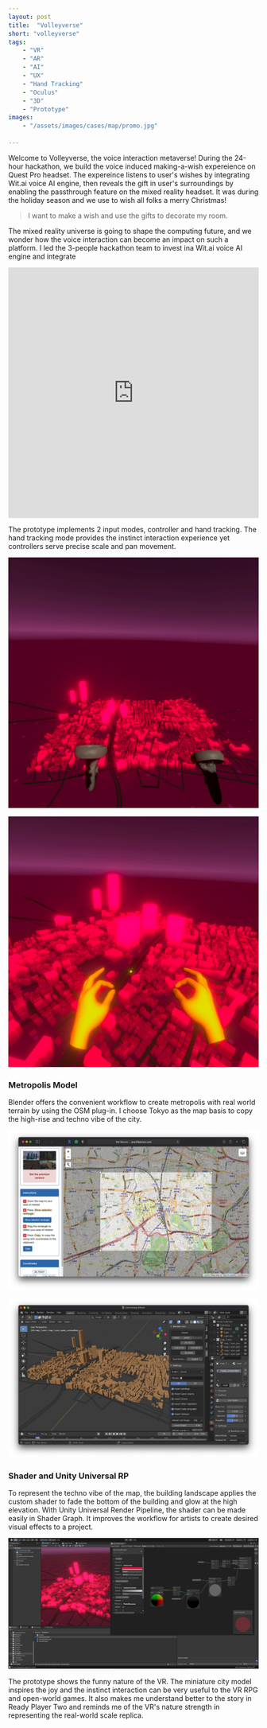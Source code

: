 ```yaml
---
layout: post
title:  "Volleyverse"
short: "volleyverse"
tags:
    - "VR"
    - "AR"
    - "AI"
    - "UX"
    - "Hand Tracking"
    - "Oculus"
    - "3D"
    - "Prototype"
images: 
    - "/assets/images/cases/map/promo.jpg"

---
```

<!--summary-->

Welcome to Volleyverse, the voice interaction metaverse! During the 24-hour hackathon, we build the voice induced making-a-wish expereience on Quest Pro headset. The expereince listens to user's wishes by integrating Wit.ai voice AI engine, then reveals the gift in user's surroundings by enabling the passthrough feature on the mixed reality headset. It was during the holiday season and we use to wish all folks a merry Christmas!

<!--more-->

> I want to make a wish and use the gifts to decorate my room.

The mixed reality universe is going to shape the computing future, and we wonder how the voice interaction can become an impact on such a platform. I led the 3-people hackathon team to invest ina Wit.ai voice AI engine and integrate 

<div style="padding:100% 0 0 0;position:relative;" class="video-embed"><iframe src="https://player.vimeo.com/video/504247535?color=c9ff23&title=0&byline=0&portrait=0" style="position:absolute;top:0;left:0;width:100%;height:100%;" frameborder="0" allow="autoplay; fullscreen; picture-in-picture" allowfullscreen></iframe></div><script src="https://player.vimeo.com/api/player.js"></script>

The prototype implements 2 input modes, controller and hand tracking. The hand tracking mode provides the instinct interaction experience yet controllers serve precise scale and pan movement.

![VR Map Interaction](/assets/images/cases/map/controller1.jpg)

![VR Map Interaction](/assets/images/cases/map/hand2.jpg)

### Metropolis Model

Blender offers the convenient workflow to create metropolis with real world terrain by using the OSM plug-in. I choose Tokyo as the map basis to copy the high-rise and techno vibe of the city.

![OSM](/assets/images/cases/map/osm.png)

![Blender](/assets/images/cases/map/blender.png)

### Shader and Unity Universal RP

To represent the techno vibe of the map, the building landscape applies the custom shader to fade the bottom of the building and glow at the high elevation. With Unity Universal Render Pipeline, the shader can be made easily in Shader Graph. It improves the workflow for artists to create desired visual effects to a project.

![Unity](/assets/images/cases/map/unity.png)

The prototype shows the funny nature of the VR. The miniature city model inspires the joy and the instinct interaction can be very useful to the VR RPG and open-world games. It also makes me understand better to the story in Ready Player Two and reminds me of the VR's nature strength in representing the real-world scale replica. 

